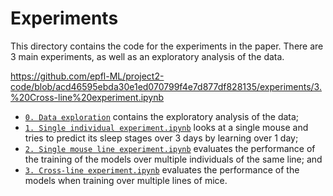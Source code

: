 # Experiments

This directory contains the code for the experiments in the paper. There are 3 main experiments, as well as an
exploratory analysis of the data.

https://github.com/epfl-ML/project2-code/blob/acd46595ebda30e1ed070799f4e7d877df828135/experiments/3.%20Cross-line%20experiment.ipynb

- [`0. Data exploration`](0.%20Data%20exploration.ipynb) contains the exploratory analysis of the data;
- [`1. Single individual experiment.ipynb`](1.%20Single%20individual%20experiment.ipynb) looks at a single mouse and
  tries to predict its sleep stages over 3 days by learning over 1 day;
- [`2. Single mouse line experiment.ipynb`](2.%20Single%20mouse%20line%20experiment.ipynb) evaluates the performance of
  the training of the models over multiple individuals of the same line; and
- [`3. Cross-line experiment.ipynb`](3.%20Cross-line%20experiment.ipynb) evaluates the performance of the models when
  training over multiple lines of mice.
